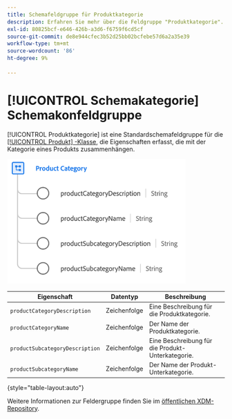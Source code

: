 ```yaml
---
title: Schemafeldgruppe für Produktkategorie
description: Erfahren Sie mehr über die Feldgruppe "Produktkategorie".
exl-id: 80825bcf-e646-426b-a3d6-f6759f6cd5cf
source-git-commit: de8e944cfec3b52d25bb02bcfebe57d6a2a35e39
workflow-type: tm+mt
source-wordcount: '86'
ht-degree: 9%

---
```


# [!UICONTROL Schemakategorie] Schemakonfeldgruppe

[!UICONTROL Produktkategorie] ist eine Standardschemafeldgruppe für die [[!UICONTROL Produkt] -Klasse](../../classes/product.md), die Eigenschaften erfasst, die mit der Kategorie eines Produkts zusammenhängen.

![](../../images/field-groups/product/product-category.png)

| Eigenschaft | Datentyp | Beschreibung |
| --- | --- | --- |
| `productCategoryDescription` | Zeichenfolge | Eine Beschreibung für die Produktkategorie. |
| `productCategoryName` | Zeichenfolge | Der Name der Produktkategorie. |
| `productSubcategoryDescription` | Zeichenfolge | Eine Beschreibung für die Produkt-Unterkategorie. |
| `productSubcategoryName` | Zeichenfolge | Der Name der Produkt-Unterkategorie. |

{style="table-layout:auto"}

Weitere Informationen zur Feldergruppe finden Sie im [öffentlichen XDM-Repository](https://github.com/adobe/xdm/blob/master/docs/reference/fieldgroups/product/product-category.schema.json).

